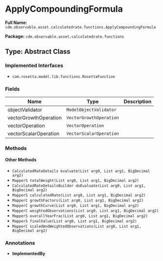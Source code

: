 # ApplyCompoundingFormula

**Full Name:** `cdm.observable.asset.calculatedrate.functions.ApplyCompoundingFormula`

**Package:** `cdm.observable.asset.calculatedrate.functions`

## Type: Abstract Class

### Implemented Interfaces

- `com.rosetta.model.lib.functions.RosettaFunction`

### Fields

| Name | Type | Description |
|------|------|-------------|
| objectValidator | `ModelObjectValidator` |  |
| vectorGrowthOperation | `VectorGrowthOperation` |  |
| vectorOperation | `VectorOperation` |  |
| vectorScalarOperation | `VectorScalarOperation` |  |

### Methods

#### Other Methods

- `CalculatedRateDetails evaluate(List arg0, List arg1, BigDecimal arg2)`
- `MapperS totalWeight(List arg0, List arg1, BigDecimal arg2)`
- `CalculatedRateDetailsBuilder doEvaluate(List arg0, List arg1, BigDecimal arg2)`
- `MapperS calculatedRate(List arg0, List arg1, BigDecimal arg2)`
- `MapperC growthFactors(List arg0, List arg1, BigDecimal arg2)`
- `MapperC growthCurve(List arg0, List arg1, BigDecimal arg2)`
- `MapperC weightedObservations(List arg0, List arg1, BigDecimal arg2)`
- `MapperS overallYearFrac(List arg0, List arg1, BigDecimal arg2)`
- `MapperS finalValue(List arg0, List arg1, BigDecimal arg2)`
- `MapperC scaledAndWeightedObservations(List arg0, List arg1, BigDecimal arg2)`

### Annotations

- **ImplementedBy**

